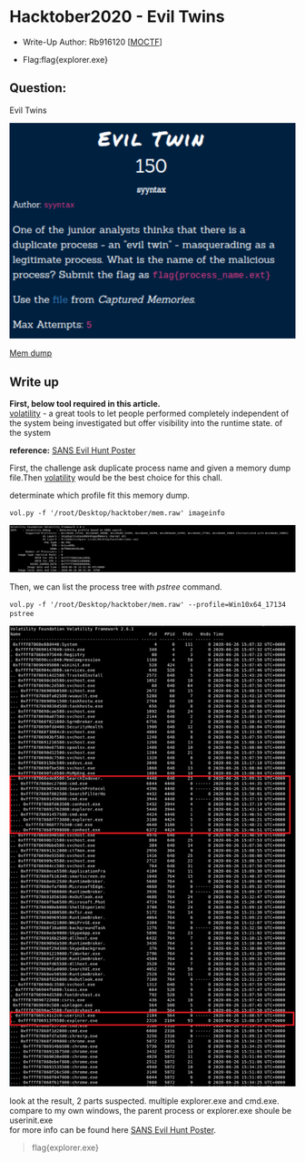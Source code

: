 # Hacktober2020 - Evil Twins

- Write-Up Author: Rb916120 \[[MOCTF](https://www.facebook.com/MOCSCTF)\]

- Flag:flag{explorer.exe}

## **Question:**
Evil Twins

![img](./img/1.PNG)

[Mem dump](https://drive.google.com/file/d/1hiRB_RQqMF0j_QFzfV2D2qqYQbSyrkLM/view?usp=sharing)

## Write up
**First, below tool required in this article.**</br>
[volatility](https://www.volatilityfoundation.org/) -  a great tools to let people performed completely independent of the system being investigated but offer visibility into the runtime state.
of the system

**reference:**
[SANS Evil Hunt Poster](https://digital-forensics.sans.org/media/DFPS_FOR508_v4.6_4-19.pdf)

First, the challenge ask duplicate process name and given a memory dump file.Then [volatility](https://www.volatilityfoundation.org/) would be the best choice for this chall.</br>

determinate which profile fit this memory dump.

```shell
vol.py -f '/root/Desktop/hacktober/mem.raw' imageinfo
```
![img](./img/2.PNG)


Then, we can list the process tree with *pstree* command.

```
vol.py -f '/root/Desktop/hacktober/mem.raw' --profile=Win10x64_17134 pstree
```
![img](./img/3.PNG)

look at the result, 2 parts suspected. multiple explorer.exe and cmd.exe. compare to my own windows, the parent process or explorer.exe shoule be userinit.exe</br>
for more info can be found here [SANS Evil Hunt Poster](https://digital-forensics.sans.org/media/DFPS_FOR508_v4.6_4-19.pdf).

>flag{explorer.exe}